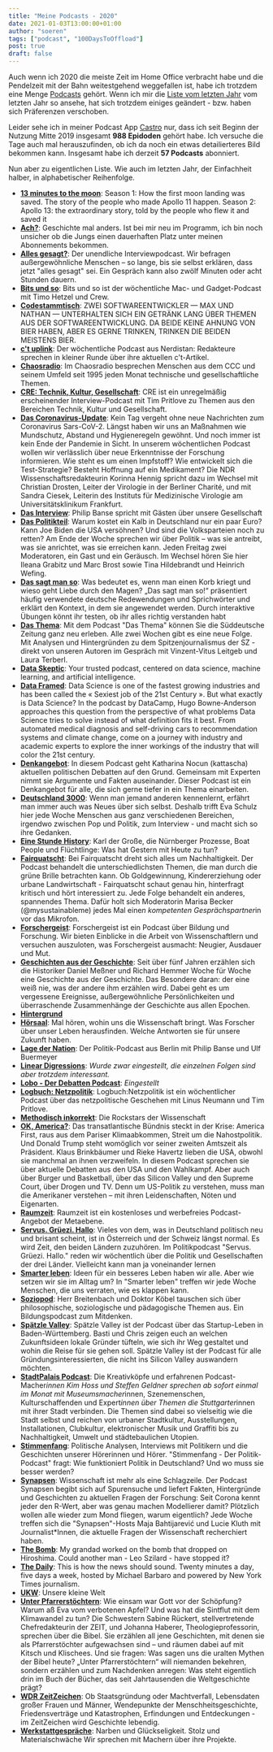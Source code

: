 ```yaml
---
title: "Meine Podcasts - 2020"
date: 2021-01-03T13:00:00+01:00
author: "soeren"
tags: ["podcast", "100DaysToOffload"]
post: true
draft: false
---
```


Auch wenn ich 2020 die meiste Zeit im Home Office verbracht habe und die Pendelzeit mit der Bahn weitestgehend weggefallen ist, habe ich trotzdem eine Menge [Podcasts](/tags/podcast) gehört. Wenn ich mir die [Liste vom letzten Jahr](/2019/podcasts-2019) vom letzten Jahr so ansehe, hat sich trotzdem einiges geändert - bzw. haben sich Präferenzen verschoben. 

Leider sehe ich in meiner Podcast App [Castro](https://castro.fm/) nur, dass ich seit Beginn der Nutzung Mitte 2019 insgesamt **988 Epidoden** gehört habe. Ich versuche die Tage auch mal herauszufinden, ob ich da noch ein etwas detailierteres Bild bekommen kann. Insgesamt habe ich derzeit **57 Podcasts** abonniert. 

Nun aber zu eigentlichen Liste. Wie auch im letzten Jahr, der Einfachheit halber, in alphabetischer Reihenfolge.

  - [**13 minutes to the moon**](https://www.bbc.co.uk/programmes/w13xttx2): Season 1: How the first moon landing was saved. The story of the people who made Apollo 11 happen. Season 2: Apollo 13: the extraordinary story, told by the people who flew it and saved it
  - [**Ach?**](https://das-a.ch/): Geschichte mal anders. Ist bei mir neu im Programm, ich bin noch unsicher ob die Jungs einen dauerhaften Platz unter meinen Abonnements bekommen.
  - [**Alles gesagt?**](https://www.zeit.de/serie/alles-gesagt): Der unendliche Interviewpodcast. Wir befragen außergewöhnliche Menschen – so lange, bis sie selbst erklären, dass jetzt "alles gesagt" sei. Ein Gespräch kann also zwölf Minuten oder acht Stunden dauern.
  - [**Bits und so**](http://www.bitsundso.de/): Bits und so ist der wöchentliche Mac- und Gadget-Podcast mit Timo Hetzel und Crew.
  - [**Codestammtisch**](https://codestammtis.ch/): ZWEI SOFTWAREENTWICKLER — MAX UND NATHAN — UNTERHALTEN SICH EIN GETRÄNK LANG ÜBER THEMEN AUS DER SOFTWAREENTWICKLUNG. DA BEIDE KEINE AHNUNG VON BIER HABEN, ABER ES GERNE TRINKEN, TRINKEN DIE BEIDEN MEISTENS BIER.
  - [**c't uplink**](https://www.heise.de/ct/entdecken/?hauptrubrik=%40ctmagazin&unterrubrik=c%27t+uplink): Der wöchentliche Podcast aus Nerdistan: Redakteure sprechen in kleiner Runde über ihre aktuellen c't-Artikel.
  - [**Chaosradio**](https://chaosradio.de/): Im Chaosradio besprechen Menschen aus dem CCC und seinem Umfeld seit 1995 jeden Monat technische und gesellschaftliche Themen.
  - [**CRE: Technik, Kultur, Gesellschaft**](https://cre.fm/): CRE ist ein unregelmäßig erscheinender Interview-Podcast mit Tim Pritlove zu Themen aus den Bereichen Technik, Kultur und Gesellschaft.
  - [**Das Coronavirus-Update**](https://www.ndr.de/nachrichten/info/podcast4684.html): Kein Tag vergeht ohne neue Nachrichten zum Coronavirus Sars-CoV-2. Längst haben wir uns an Maßnahmen wie Mundschutz, Abstand und Hygieneregeln gewöhnt. Und noch immer ist kein Ende der Pandemie in Sicht. In unserem wöchentlichen Podcast wollen wir verlässlich über neue Erkenntnisse der Forschung informieren. Wie steht es um einen Impfstoff? Wie entwickelt sich die Test-Strategie? Besteht Hoffnung auf ein Medikament? Die NDR Wissenschaftsredakteurin Korinna Hennig spricht dazu im Wechsel mit Christian Drosten, Leiter der Virologie in der Berliner Charité, und mit Sandra Ciesek, Leiterin des Instituts für Medizinische Virologie am Universitätsklinikum Frankfurt.
  - [**Das Interview**](https://www.kuechenstud.io/medienradio/): Philip Banse spricht mit Gästen über unsere Gesellschaft
  - [**Das Politikteil**](https://www.zeit.de/serie/das-politikteil): Warum kostet ein Kalb in Deutschland nur ein paar Euro? Kann Joe Biden die USA versöhnen? Und sind die Volksparteien noch zu retten? Am Ende der Woche sprechen wir über Politik – was sie antreibt, was sie anrichtet, was sie erreichen kann. Jeden Freitag zwei Moderatoren, ein Gast und ein Geräusch. Im Wechsel hören Sie hier Ileana Grabitz und Marc Brost sowie Tina Hildebrandt und Heinrich Wefing.
  - [**Das sagt man so**](https://www.dw.com/de/deutsch-lernen/das-sagt-man-so/s-32376): Was bedeutet es, wenn man einen Korb kriegt und wieso geht Liebe durch den Magen? „Das sagt man so!“ präsentiert häufig verwendete deutsche Redewendungen und Sprichwörter und erklärt den Kontext, in dem sie angewendet werden. Durch interaktive Übungen könnt ihr testen, ob ihr alles richtig verstanden habt
  - [**Das Thema**](https://www.sueddeutsche.de/thema/Das_Thema): Mit dem Podcast "Das Thema" können Sie die Süddeutsche Zeitung ganz neu erleben. Alle zwei Wochen gibt es eine neue Folge. Mit Analysen und Hintergründen zu dem Spitzenjournalismus der SZ - direkt von unseren Autoren im Gespräch mit Vinzent-Vitus Leitgeb und Laura Terberl.
  - [**Data Skeptic**](https://dataskeptic.com/): Your trusted podcast, centered on data science, machine learning, and artificial intelligence.
  - [**Data Framed**](https://www.datacamp.com/community/podcast): Data Science is one of the fastest growing industries and has been called the « Sexiest job of the 21st Century ». But what exactly is Data Science? In the podcast by DataCamp, Hugo Bowne-Anderson approaches this question from the perspective of what problems Data Science tries to solve instead of what definition fits it best. From automated medical diagnosis and self-driving cars to recommendation systems and climate change, come on a journey with industry and academic experts to explore the inner workings of the industry that will color the 21st century.
  - [**Denkangebot**](https://www.denkangebot.org/): In diesem Podcast geht Katharina Nocun (kattascha) aktuellen politischen Debatten auf den Grund. Gemeinsam mit Experten nimmt sie Argumente und Fakten auseinander. Dieser Podcast ist ein Denkangebot für alle, die sich gerne tiefer in ein Thema einarbeiten.
  - [**Deutschland 3000**](https://www.ardaudiothek.de/deutschland3000-ne-gute-stunde-mit-eva-schulz/66261430): Wenn man jemand anderen kennenlernt, erfährt man immer auch was Neues über sich selbst. Deshalb trifft Eva Schulz hier jede Woche Menschen aus ganz verschiedenen Bereichen, irgendwo zwischen Pop und Politik, zum Interview - und macht sich so ihre Gedanken.
  - [**Eine Stunde History**](https://www.deutschlandfunknova.de/podcasts/download/eine-stunde-history): Karl der Große, die Nürnberger Prozesse, Boat People und Flüchtlinge: Was hat Gestern mit Heute zu tun?
  - [**Fairquatscht**](https://fairquatscht.podigee.io/): Bei Fairquatscht dreht sich alles um Nachhaltigkeit. Der Podcast behandelt die unterschiedlichsten Themen, die man durch die grüne Brille betrachten kann. Ob Goldgewinnung, Kindererziehung oder urbane Landwirtschaft - Fairquatscht schaut genau hin, hinterfragt kritisch und hört interessiert zu. Jede Folge behandelt ein anderes, spannendes Thema. Dafür holt sich Moderatorin Marisa Becker (@mysustainableme) jedes Mal eine*n kompetenten Gesprächspartner*in vor das Mikrofon.
  - [**Forschergeist**](https://forschergeist.de/): Forschergeist ist ein Podcast über Bildung und Forschung. Wir bieten Einblicke in die Arbeit von Wissenschaftlern und versuchen auszuloten, was Forschergeist ausmacht: Neugier, Ausdauer und Mut.
  - [**Geschichten aus der Geschichte**](https://www.geschichte.fm/): Seit über fünf Jahren erzählen sich die Historiker Daniel Meßner und Richard Hemmer Woche für Woche eine Geschichte aus der Geschichte. Das Besondere daran: der eine weiß nie, was der andere ihm erzählen wird. Dabei geht es um vergessene Ereignisse, außergewöhnliche Persönlichkeiten und überraschende Zusammenhänge der Geschichte aus allen Epochen.
  - [**Hintergrund**](https://www.deutschlandfunk.de/hintergrund.723.de.html)
  - [**Hörsaal**](https://www.deutschlandfunknova.de/hoersaal): Mal hören, wohin uns die Wissenschaft bringt. Was Forscher über unser Leben herausfinden. Welche Antworten sie für unsere Zukunft haben.
  - [**Lage der Nation**](https://lagedernation.org/): Der Politik-Podcast aus Berlin mit Philip Banse und Ulf Buermeyer
  - [**Linear Digressions**](http://lineardigressions.com/): *Wurde zwar eingestellt, die einzelnen Folgen sind aber trotzdem interessant.*
  - [**Lobo - Der Debatten Podcast**](https://www.spiegel.de/thema/podcast_lobo/): *Eingestellt*
  - [**Logbuch: Netzpolitik**](https://logbuch-netzpolitik.de/): Logbuch:Netzpolitik ist ein wöchentlicher Podcast über das netzpolitische Geschehen mit Linus Neumann und Tim Pritlove.
  - [**Methodisch inkorrekt**](https://minkorrekt.de/): Die Rockstars der Wissenschaft
  - [**OK, America?**](https://www.zeit.de/serie/ok-america): Das transatlantische Bündnis steckt in der Krise: America First, raus aus dem Pariser Klimaabkommen, Streit um die Nahostpolitik. Und Donald Trump steht womöglich vor seiner zweiten Amtszeit als Präsident. Klaus Brinkbäumer und Rieke Havertz lieben die USA, obwohl sie manchmal an ihnen verzweifeln. In diesem Podcast sprechen sie über aktuelle Debatten aus den USA und den Wahlkampf. Aber auch über Burger und Basketball, über das Silicon Valley und den Supreme Court, über Drogen und TV. Denn um US-Politik zu verstehen, muss man die Amerikaner verstehen – mit ihren Leidenschaften, Nöten und Eigenarten.
  - [**Raumzeit**](https://raumzeit-podcast.de/): Raumzeit ist ein kostenloses und werbefreies Podcast-Angebot der Metaebene.
  - [**Servus. Grüezi. Hallo**](https://www.zeit.de/serie/servus-gruezi-hallo): Vieles von dem, was in Deutschland politisch neu und brisant scheint, ist in Österreich und der Schweiz längst normal. Es wird Zeit, den beiden Ländern zuzuhören. Im Politikpodcast "Servus. Grüezi. Hallo." reden wir wöchentlich über die Politik und Gesellschaften der drei Länder. Vielleicht kann man ja voneinander lernen
  - [**Smarter leben**](https://www.spiegel.de/thema/podcast_smarter_leben/): Ideen für ein besseres Leben haben wir alle. Aber wie setzen wir sie im Alltag um? In "Smarter leben" treffen wir jede Woche Menschen, die uns verraten, wie es klappen kann.  
  - [**Soziopod**](https://soziopod.de/): Herr Breitenbach und Doktor Köbel tauschen sich über philosophische, soziologische und pädagogische Themen aus. Ein Bildungspodcast zum Mitdenken.
  - [**Spätzle Valley**](https://anchor.fm/spaetzle): Spätzle Valley ist der Podcast über das Startup-Leben in Baden-Württemberg. Basti und Chris zeigen euch an welchen Zukunftsideen lokale Gründer tüfteln, wie sich ihr Weg gestaltet und wohin die Reise für sie gehen soll. Spätzle Valley ist der Podcast für alle Gründungsinteressierten, die nicht ins Silicon Valley auswandern möchten.
  - [**StadtPalais Podcast**](https://www.stadtpalais-stuttgart.de/festivals/digitales-stadtpalais): Die Kreativköpfe und erfahrenen Podcast-Macher*innen Kim Hoss und Steffen Geldner sprechen ab sofort einmal im Monat mit Museumsmacher*innen, Szenemenschen, Kulturschaffenden und Expert*innen über Themen die Stuttgarter*innen mit ihrer Stadt verbinden. Die Themen sind dabei so vielseitig wie die Stadt selbst und reichen von urbaner Stadtkultur, Ausstellungen, Installationen, Clubkultur, elektronischer Musik und Graffiti bis zu Nachhaltigkeit, Umwelt und städtebaulichen Utopien.
  - [**Stimmenfang**](https://www.spiegel.de/thema/podcast_stimmenfang/): Politische Analysen, Interviews mit Politikern und die Geschichten unserer Hörerinnen und Hörer. "Stimmenfang - Der Politik-Podcast" fragt: Wie funktioniert Politik in Deutschland? Und wo muss sie besser werden?
  - [**Synapsen**](https://www.ndr.de/nachrichten/info/podcast2994.html): Wissenschaft ist mehr als eine Schlagzeile. Der Podcast Synapsen begibt sich auf Spurensuche und liefert Fakten, Hintergründe und Geschichten zu aktuellen Fragen der Forschung: Seit Corona kennt jeder den R-Wert, aber was genau machen Modellierer damit? Plötzlich wollen alle wieder zum Mond fliegen, warum eigentlich? Jede Woche treffen sich die "Synapsen"-Hosts Maja Bahtijarević und Lucie Kluth mit Journalist*Innen, die aktuelle Fragen der Wissenschaft recherchiert haben.
  - [**The Bomb**](https://www.bbc.co.uk/programmes/p08llv8n/episodes/downloads): My grandad worked on the bomb that dropped on Hiroshima. Could another man - Leo Szilard - have stopped it?
  - [**The Daily**](https://www.nytimes.com/column/the-daily): This is how the news should sound. Twenty minutes a day, five days a week, hosted by Michael Barbaro and powered by New York Times journalism.
  - [**UKW**](https://ukw.fm/): Unsere kleine Welt
  - [**Unter Pfarrerstöchtern**](https://www.zeit.de/serie/unter-pfarrerstoechtern): Wie einsam war Gott vor der Schöpfung? Warum aß Eva vom verbotenen Apfel? Und was hat die Sintflut mit dem Klimawandel zu tun? Die Schwestern Sabine Rückert, stellvertretende Chefredakteurin der ZEIT, und Johanna Haberer, Theologieprofessorin, sprechen über die Bibel. Sie erzählen all jene Geschichten, mit denen sie als Pfarrerstöchter aufgewachsen sind – und räumen dabei auf mit Kitsch und Klischees. Und sie fragen: Was sagen uns die uralten Mythen der Bibel heute? „Unter Pfarrerstöchtern“ will niemanden bekehren, sondern erzählen und zum Nachdenken anregen: Was steht eigentlich drin im Buch der Bücher, das seit Jahrtausenden die Weltgeschichte prägt?
  - [**WDR ZeitZeichen**](https://www1.wdr.de/mediathek/audio/zeitzeichen/index.html): Ob Staatsgründung oder Machtverfall, Lebensdaten großer Frauen und Männer, Wendepunkte der Menschheitsgeschichte, Friedensverträge und Katastrophen, Erfindungen und Entdeckungen - im ZeitZeichen wird Geschichte lebendig.
  - [**Werkstattgespräche**](https://podcasts.apple.com/de/podcast/werkstattgespr%C3%A4che/id1406551001): Narben und Glückseligkeit. Stolz und Materialschwäche Wir sprechen mit Machern über ihre Projekte.
  
  
  
  
 
  
  